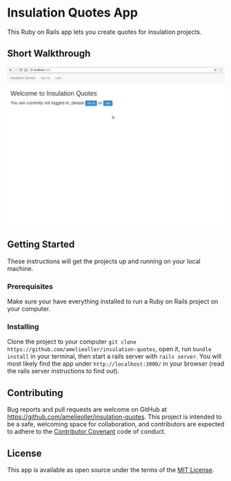 # Insulation Quotes App
This Ruby on Rails app lets you create quotes for insulation projects.

## Short Walkthrough
![Insulation Quotes Walkthrough](./app/assets/gifs/walkthrough.gif)

## Getting Started
These instructions will get the projects up and running on your local machine.

### Prerequisites
Make sure your have everything installed to run a Ruby on Rails project on your computer.

### Installing
Clone the project to your computer `git clone https://github.com/amelieoller/insulation-quotes`, open it, run `bundle install` in your terminal, then start a rails server with `rails server`. You will most likely find the app under `http://localhost:3000/` in your browser (read the rails server instructions to find out).

## Contributing
Bug reports and pull requests are welcome on GitHub at https://github.com/amelieoller/insulation-quotes. This project is intended to be a safe, welcoming space for collaboration, and contributors are expected to adhere to the [Contributor Covenant](http://contributor-covenant.org) code of conduct.

## License
This app is available as open source under the terms of the [MIT License](http://opensource.org/licenses/MIT).